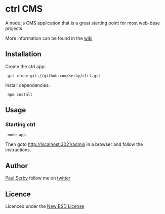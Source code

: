 # ctrl CMS

A node.js CMS application that is a great starting point for most web-base projects

More information can be found in the [wiki](https://github.com/serby/ctrl/wiki/_pages)

## Installation

Create the ctrl app:

     git clone git://github.com/serby/ctrl.git

Install dependencies:

     npm install

## Usage

### Starting ctrl

     node app

Then goto [http://localhost:3021/admin](http://localhost:3021/admin) in a browser and follow the instructions.

## Author
[Paul Serby](https://github.com/serby/) follow me on [twitter](http://twitter.com/serby)

## Licence
Licenced under the [New BSD License](http://opensource.org/licenses/bsd-license.php)